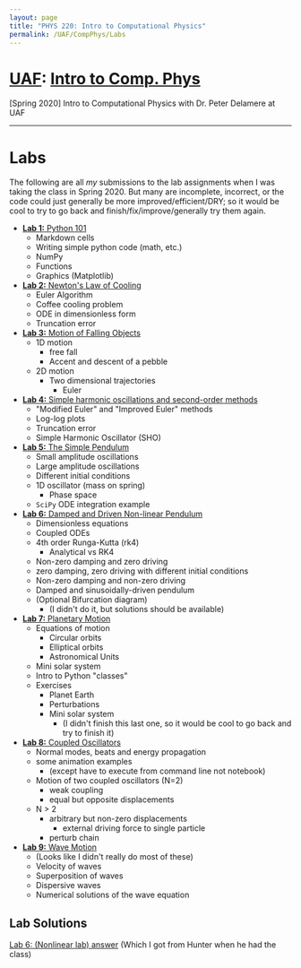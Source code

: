 ```yaml
---
layout: page
title: "PHYS 220: Intro to Computational Physics"
permalink: /UAF/CompPhys/Labs
---
```


# [UAF](../../UAF.md): [Intro to Comp. Phys](CompPhys.md)
[Spring 2020] Intro to Computational Physics with Dr. Peter Delamere at UAF

---

# Labs
The following are all *my* submissions to the lab assignments when I was taking the class in Spring 2020. But many are incomplete, incorrect, or the code could just generally be more improved/efficient/DRY; so it would be cool to try to go back and finish/fix/improve/generally try them again.

- [**Lab 1:** Python 101](JK-Labs/Lab1.html)
    - Markdown cells
    - Writing simple python code (math, etc.)
    - NumPy
    - Functions
    - Graphics (Matplotlib)
- [**Lab 2:** Newton's Law of Cooling](JK-Labs/Lab2.html)
    - Euler Algorithm
    - Coffee cooling problem
    - ODE in dimensionless form
    - Truncation error
- [**Lab 3:** Motion of Falling Objects](JK-Labs/Lab3.html)
    - 1D motion
        - free fall
        - Accent and descent of a pebble
    - 2D motion
        - Two dimensional trajectories
            - Euler
- [**Lab 4:** Simple harmonic oscillations and second-order methods](JK-Labs/Lab4.html)
    - "Modified Euler" and "Improved Euler" methods
    - Log-log plots
    - Truncation error
    - Simple Harmonic Oscillator (SHO)
- [**Lab 5:** The Simple Pendulum](JK-Labs/Lab5.html)
    - Small amplitude oscillations
    - Large amplitude oscillations
    - Different initial conditions
    - 1D oscillator (mass on spring)
        - Phase space
    - `SciPy` ODE integration example 
- [**Lab 6:** Damped and Driven Non-linear Pendulum](JK-Labs/Lab6.html)
    - Dimensionless equations
    - Coupled ODEs
    - 4th order Runga-Kutta (rk4)
        - Analytical vs RK4
    - Non-zero damping and zero driving
    - zero damping, zero driving with different initial conditions
    - Non-zero damping and non-zero driving
    - Damped and sinusoidally-driven pendulum
    - (Optional Bifurcation diagram)
        - (I didn't do it, but solutions should be available)
- [**Lab 7:** Planetary Motion](JK-Labs/Lab7.html)
    - Equations of motion
        - Circular orbits
        - Elliptical orbits
        - Astronomical Units
    - Mini solar system
    - Intro to Python "classes"
    - Exercises
        - Planet Earth
        - Perturbations
        - Mini solar system
            - (I didn't finish this last one, so it would be cool to go back and try to finish it)
- [**Lab 8:** Coupled Oscillators](JK-Labs/Lab8.html)
    - Normal modes, beats and energy propagation
    - some animation examples
        - (except have to execute from command line not notebook)
    - Motion of two coupled oscillators (N=2)
        - weak coupling
        - equal but opposite displacements
    - N > 2
        - arbitrary but non-zero displacements
            - external driving force to single particle
        - perturb chain
- [**Lab 9:** Wave Motion](JK-Labs/Lab9.html)
    - (Looks like I didn't really do most of these)
    - Velocity of waves
    - Superposition of waves
    - Dispersive waves
    - Numerical solutions of the wave equation

## Lab Solutions
[Lab 6: (Nonlinear lab) answer](Lab-Solutions/Delamere_Lab6a.html) (Which I got from Hunter when he had the class)



